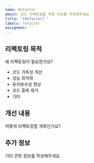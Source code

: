 ```yaml
---
name: Refactor
about: 코드 리팩토링을 위한 이슈를 작성해주세요
title: "[Refactor] "
labels: refactor
assignees: ''
---
```


## 리팩토링 목적

왜 리팩토링이 필요한가요?

- 코드 가독성 개선
- 성능 최적화
- 유지보수성 향상
- 코드 중복 제거
- 기타

## 개선 내용

어떻게 리팩토링할 계획인가요?

## 추가 정보

기타 관련 정보를 작성해주세요.

